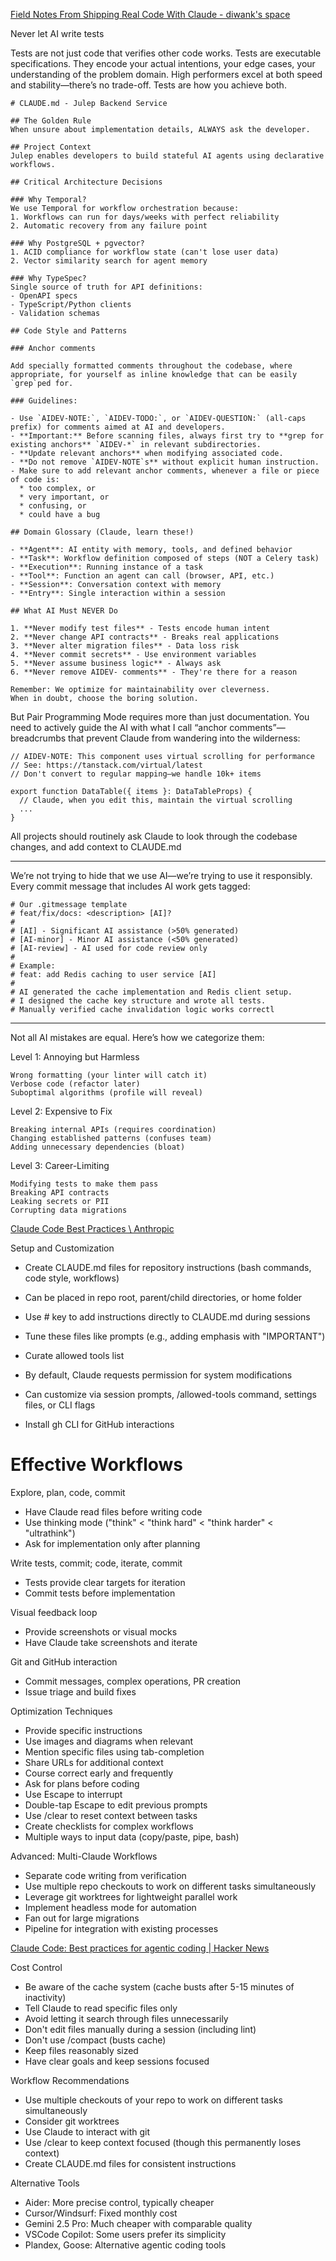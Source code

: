 [Field Notes From Shipping Real Code With Claude - diwank's space](https://diwank.space/field-notes-from-shipping-real-code-with-claude)

Never let AI write tests

Tests are not just code that verifies other code works. Tests are executable specifications. They encode your actual intentions, your edge cases, your understanding of the problem domain. High performers excel at both speed and stability—there’s no trade-off. Tests are how you achieve both.

```
# CLAUDE.md - Julep Backend Service  

## The Golden Rule  
When unsure about implementation details, ALWAYS ask the developer.  

## Project Context  
Julep enables developers to build stateful AI agents using declarative  
workflows.  

## Critical Architecture Decisions  

### Why Temporal?  
We use Temporal for workflow orchestration because:  
1. Workflows can run for days/weeks with perfect reliability  
2. Automatic recovery from any failure point  

### Why PostgreSQL + pgvector?  
1. ACID compliance for workflow state (can't lose user data)  
2. Vector similarity search for agent memory  

### Why TypeSpec?  
Single source of truth for API definitions:  
- OpenAPI specs  
- TypeScript/Python clients  
- Validation schemas  

## Code Style and Patterns  

### Anchor comments  

Add specially formatted comments throughout the codebase, where appropriate, for yourself as inline knowledge that can be easily `grep`ped for.  

### Guidelines:  

- Use `AIDEV-NOTE:`, `AIDEV-TODO:`, or `AIDEV-QUESTION:` (all-caps prefix) for comments aimed at AI and developers.  
- **Important:** Before scanning files, always first try to **grep for existing anchors** `AIDEV-*` in relevant subdirectories.  
- **Update relevant anchors** when modifying associated code.  
- **Do not remove `AIDEV-NOTE`s** without explicit human instruction.  
- Make sure to add relevant anchor comments, whenever a file or piece of code is:  
  * too complex, or  
  * very important, or  
  * confusing, or  
  * could have a bug  

## Domain Glossary (Claude, learn these!)  

- **Agent**: AI entity with memory, tools, and defined behavior  
- **Task**: Workflow definition composed of steps (NOT a Celery task)  
- **Execution**: Running instance of a task  
- **Tool**: Function an agent can call (browser, API, etc.)  
- **Session**: Conversation context with memory  
- **Entry**: Single interaction within a session  

## What AI Must NEVER Do  

1. **Never modify test files** - Tests encode human intent  
2. **Never change API contracts** - Breaks real applications  
3. **Never alter migration files** - Data loss risk  
4. **Never commit secrets** - Use environment variables  
5. **Never assume business logic** - Always ask  
6. **Never remove AIDEV- comments** - They're there for a reason  

Remember: We optimize for maintainability over cleverness.  
When in doubt, choose the boring solution.  
```

But Pair Programming Mode requires more than just documentation. You need to actively guide the AI with what I call “anchor comments”—breadcrumbs that prevent Claude from wandering into the wilderness:

```
// AIDEV-NOTE: This component uses virtual scrolling for performance  
// See: https://tanstack.com/virtual/latest  
// Don't convert to regular mapping—we handle 10k+ items  

export function DataTable({ items }: DataTableProps) {  
  // Claude, when you edit this, maintain the virtual scrolling  
  ...  
}  
```

All projects should routinely ask Claude to look through the codebase changes, and add context to CLAUDE.md

---

We’re not trying to hide that we use AI—we’re trying to use it responsibly. Every commit message that includes AI work gets tagged:

```
# Our .gitmessage template  
# feat/fix/docs: <description> [AI]?  
#  
# [AI] - Significant AI assistance (>50% generated)  
# [AI-minor] - Minor AI assistance (<50% generated)  
# [AI-review] - AI used for code review only  
#   
# Example:  
# feat: add Redis caching to user service [AI]  
#  
# AI generated the cache implementation and Redis client setup.  
# I designed the cache key structure and wrote all tests.  
# Manually verified cache invalidation logic works correctl
```

---

Not all AI mistakes are equal. Here’s how we categorize them:

Level 1: Annoying but Harmless

    Wrong formatting (your linter will catch it)
    Verbose code (refactor later)
    Suboptimal algorithms (profile will reveal)

Level 2: Expensive to Fix

    Breaking internal APIs (requires coordination)
    Changing established patterns (confuses team)
    Adding unnecessary dependencies (bloat)

Level 3: Career-Limiting

    Modifying tests to make them pass
    Breaking API contracts
    Leaking secrets or PII
    Corrupting data migrations


[Claude Code Best Practices \ Anthropic](https://www.anthropic.com/engineering/claude-code-best-practices)

Setup and Customization
- Create CLAUDE.md files for repository instructions (bash commands, code style, workflows)
 - Can be placed in repo root, parent/child directories, or home folder
 - Use # key to add instructions directly to CLAUDE.md during sessions
 - Tune these files like prompts (e.g., adding emphasis with "IMPORTANT")

- Curate allowed tools list
 - By default, Claude requests permission for system modifications
 - Can customize via session prompts, /allowed-tools command, settings files, or CLI flags
- Install gh CLI for GitHub interactions

# Effective Workflows

Explore, plan, code, commit
- Have Claude read files before writing code
- Use thinking mode ("think" < "think hard" < "think harder" < "ultrathink")
- Ask for implementation only after planning

Write tests, commit; code, iterate, commit
- Tests provide clear targets for iteration
- Commit tests before implementation

Visual feedback loop
- Provide screenshots or visual mocks
- Have Claude take screenshots and iterate

Git and GitHub interaction
- Commit messages, complex operations, PR creation
- Issue triage and build fixes

Optimization Techniques
- Provide specific instructions
- Use images and diagrams when relevant
- Mention specific files using tab-completion
- Share URLs for additional context
- Course correct early and frequently
 - Ask for plans before coding
 - Use Escape to interrupt
 - Double-tap Escape to edit previous prompts
- Use /clear to reset context between tasks
- Create checklists for complex workflows
- Multiple ways to input data (copy/paste, pipe, bash)

Advanced: Multi-Claude Workflows
- Separate code writing from verification
- Use multiple repo checkouts to work on different tasks simultaneously
- Leverage git worktrees for lightweight parallel work
- Implement headless mode for automation
- Fan out for large migrations
- Pipeline for integration with existing processes

[Claude Code: Best practices for agentic coding | Hacker News](https://news.ycombinator.com/item?id=43735550)

Cost Control
- Be aware of the cache system (cache busts after 5-15 minutes of inactivity)
- Tell Claude to read specific files only
- Avoid letting it search through files unnecessarily
- Don't edit files manually during a session (including lint)
- Don't use /compact (busts cache)
- Keep files reasonably sized
- Have clear goals and keep sessions focused

Workflow Recommendations
- Use multiple checkouts of your repo to work on different tasks simultaneously
- Consider git worktrees
- Use Claude to interact with git
- Use /clear to keep context focused (though this permanently loses context)
- Create CLAUDE.md files for consistent instructions

Alternative Tools
- Aider: More precise control, typically cheaper
- Cursor/Windsurf: Fixed monthly cost
- Gemini 2.5 Pro: Much cheaper with comparable quality
- VSCode Copilot: Some users prefer its simplicity
- Plandex, Goose: Alternative agentic coding tools

